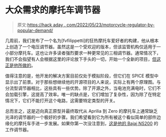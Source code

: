# 大众需求的摩托车调节器

> 原文:[https://hack aday . com/2022/05/23/motorcycle-regulator-by-popular-demand/](https://hackaday.com/2022/05/23/motorcycle-regulator-by-popular-demand/)

几周前，我们发布了一个名为[fvfilippetti]的狂热摩托车爱好者的构建，他从根本上创造了一个电压调节器。虽然这是一个受欢迎的版本，但该监管机构仅适用于一小部分摩托车。这也让许多读者强烈要求一种更常见的三相调节器。通常情况下，我们不会指望有人会根据这里的评论放下手头的一切，开始一个全新的项目，[但这正是他所做的](https://fvfilippetti.wordpress.com/2022/05/17/open-type-motorcycle-voltage-regulator/)。

值得注意的是，他开发的解决方案目前仅处于模拟阶段，但它们在 SPICE 模型中显示出了前景。对于那些想继续他的开源项目的人来说，实际上有两个原理图。与分流型调节器相比，这些具有一些优势。除了开源之外，当电池充满电时，它们不会加载引擎，这提高了效率。唯一的缺点是，它们增加了复杂性，因为除了在特定情况下，它们不能打开这个电路，这需要特定类型的开关。

总而言之，这是迈向真正原型并最终取代从 Aprilia 到 Zero 的摩托车上通常缺乏光泽的调节器的一个极好的步骤。我们希望看到它为所有被这个看似简单的部件边缘化的摩托车手进一步发展。如果你第一次没注意到，[这是他的 Bajaj NS200](https://hackaday.com/2022/04/29/motorcycle-voltage-regulator-uses-mosfets/) 的工作调节器。